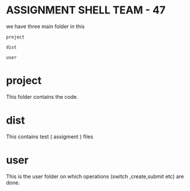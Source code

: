 # ASSIGNMENT SHELL TEAM - 47

we have three main folder in this

```
project

dist

user

```
# project

This folder contains the code.

# dist

 This contains test ( assigment ) files

# user

This is the user folder on which operations (switch ,create,submit etc) are done.